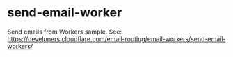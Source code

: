 # send-email-worker
Send emails from Workers sample.
See: https://developers.cloudflare.com/email-routing/email-workers/send-email-workers/
